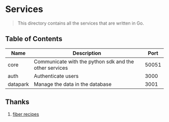 # Services

> This directory contains all the services that are written in Go.

## Table of Contents

| Name | Description | Port |
| --- | --- | --- |
| core | Communicate with the python sdk and the other services | 50051 |
| auth | Authenticate users | 3000 |
| datapark | Manage the data in the database | 3001 |

## Thanks

1. [fiber recipes](https://github.com/gofiber/recipes/tree/master/auth-docker-postgres-jwt)
